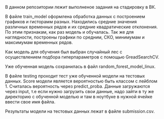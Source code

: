 В данном репозитории лежит выполненое задания на стадировку в ВК.

В файле train_model оформлена обработка данных с построением графиков и гисторамм разных. Находились средние значения различных временных рядов и их средние квадратические отклонения. По этим признакам, как раз модель и обучалась. Так же для наглядности, построены графики по средним, СКО, минимумам и максимумам временных рядов.

Как модель для обучения был выбран случайный лес с осуществлением подбора гиперпараметров с помощью GreadSearchCV.

Уже обученная модель сохранилась в файл random_forest_model_linux.

В файле testing проходит тест уже обученной модели на тестовых данных. Score модели является вероятностью быть классом с лейблом 1. Считалась вероятность через predict_proba. Данные загружаются через input, т.е если нужно загрузить свои данные, надо зайти в ту же директорию с обученной моделью и там в ноутбуке в нужной ячейке ввести свое имя файла.

Результаты модели на тестовых данных лежат в файле submission.csv.

